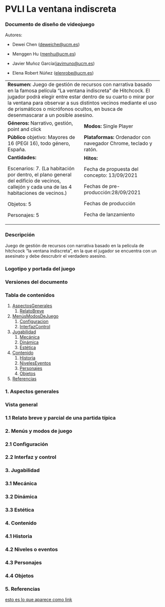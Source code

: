 # PVLI La ventana indiscreta

### Documento de diseño de videojuego

Autores:

* Dewei Chen (deweiche@ucm.es) 

* Menggen Hu (menhu@ucm.es) 

* Javier Muñoz García(javimuno@ucm.es)

* Elena Robert Núñez (elenrobe@ucm.es)

<table>
<tr>
    <td colspan = "2"> <b>Resumen:</b> Juego de gestión de recursos con narrativa basado en la famosa película “La ventana indiscreta” de  Hitchcock. El jugador podrá elegir entre estar dentro de su cuarto o mirar por la ventana para observar a sus distintos vecinos mediante el uso de prismáticos o micrófonos ocultos, en busca de desenmascarar a un posible asesino. </td>
        
    
</tr>
<tr>
    <td> <b>Géneros:</b> Narrativo, gestión, point and click </td>
    <td> <b>Modos:</b> Single Player </td>
        
    
</tr>
<tr>
    <td> <b>Público</b> objetivo: 
        Mayores de 16 (PEGI 16), todo género, España.
 </td>
    <td> <b>Plataformas:</b> Ordenador con navegador Chrome, teclado y ratón. </td>
        
    
</tr>
<tr>
    <td> <b>Cantidades:</b>

Escenarios: 7. (La habitación por dentro, el plano general del edificio de vecinos, callejón y cada una de las 4 habitaciones de vecinos.)

Objetos: 5

Personajes: 5


 </td>
    <td> <b>Hitos:</b>

Fecha de propuesta del concepto: 13/09/2021

Fechas de pre-producción:28/09/2021

Fechas de producción

Fecha de lanzamiento
 </td>
        
    
</tr>

</table>


### Descripción
Juego de gestión de recursos con narrativa basado en la película de hitchcock “la ventana indiscreta”, en la que el jugador se encuentra con un asesinato y debe descrubrir el verdadero asesino.

### Logotipo y portada del juego

### Versiones del documento

### Tabla de contenidos

1. [AspectosGenerales](#aspectosgenerales)
    1. [RelatoBreve](#relatobreve)
2. [MenúsModosDeJuego](#menusmodos)
    1. [Configuracion](#configuracion)
    2. [InterfazControl](#interfazControl)
3. [Jugabilidad](#jugabilidad)
    1. [Mecánica](#mecanica)
    2. [Dinámica](#dinamica)
    3. [Estética](#estetica)
4. [Contenido](#contenido)
    1. [Historia](#historia)
    2. [NivelesEventos](#niveleseventos)
    3. [Personajes](#personajes)
    4. [Objetos](#objetos)
5. [Referencias](#referencias)

### 1. Aspectos generales <a name="aspectosgenerales"></a>

### Vista general

### 1.1 Relato breve y parcial de una partida típica <a name="relatobreve"></a>

### 2. Menús y modos de juego <a name="menusmodos"></a>

### 2.1 Configuración <a name="configuracion"></a>

### 2.2 Interfaz y control <a name="interfazControl"></a>

### 3. Jugabilidad <a name="jugabilidad"></a>

### 3.1 Mecánica <a name="mecanica"></a>

### 3.2 Dinámica <a name="dinamica"></a>

### 3.3 Estética <a name="estetica"></a>

### 4. Contenido <a name="contenido"></a>

### 4.1 Historia <a name="historia"></a>

### 4.2 Niveles o eventos <a name="niveleseventos"></a>

### 4.3 Personajes <a name="personajes"></a>

### 4.4 Objetos <a name="objetos"></a>

### 5. Referencias <a name="referencias"></a>


[esto es lo que aparece como link](https://www.google.com "Image Tutorial")


